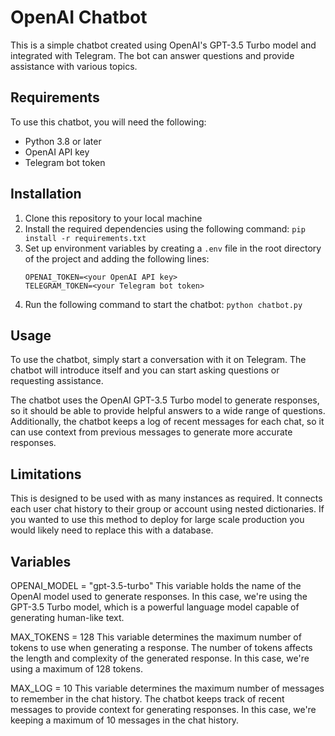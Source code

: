 # OpenAI Chatbot

This is a simple chatbot created using OpenAI's GPT-3.5 Turbo model and integrated with Telegram. The bot can answer questions and provide assistance with various topics.

## Requirements

To use this chatbot, you will need the following:

- Python 3.8 or later
- OpenAI API key
- Telegram bot token

## Installation

1. Clone this repository to your local machine
2. Install the required dependencies using the following command: `pip install -r requirements.txt`
3. Set up environment variables by creating a `.env` file in the root directory of the project and adding the following lines:
    ```
    OPENAI_TOKEN=<your OpenAI API key>
    TELEGRAM_TOKEN=<your Telegram bot token>
    ```
4. Run the following command to start the chatbot: `python chatbot.py`

## Usage

To use the chatbot, simply start a conversation with it on Telegram. The chatbot will introduce itself and you can start asking questions or requesting assistance.

The chatbot uses the OpenAI GPT-3.5 Turbo model to generate responses, so it should be able to provide helpful answers to a wide range of questions. Additionally, the chatbot keeps a log of recent messages for each chat, so it can use context from previous messages to generate more accurate responses.

## Limitations

This is designed to be used with as many instances as required. It connects each user chat history to their group or account using nested dictionaries. If you wanted to use this method to deploy for large scale production you would likely need to replace this with a database.

## Variables

OPENAI_MODEL = "gpt-3.5-turbo"
This variable holds the name of the OpenAI model used to generate responses. In this case, we're using the GPT-3.5 Turbo model, which is a powerful language model capable of generating human-like text.

MAX_TOKENS = 128
This variable determines the maximum number of tokens to use when generating a response. The number of tokens affects the length and complexity of the generated response. In this case, we're using a maximum of 128 tokens.

MAX_LOG = 10
This variable determines the maximum number of messages to remember in the chat history. The chatbot keeps track of recent messages to provide context for generating responses. In this case, we're keeping a maximum of 10 messages in the chat history.
